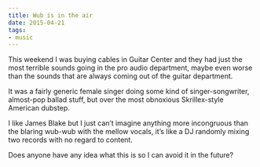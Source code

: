 ```yaml
---
title: Wub is in the air
date: 2015-04-21
tags:
- music
---
```


This weekend I was buying cables in Guitar Center and they had just the most terrible sounds going in the pro audio department, maybe even worse than the sounds that are always coming out of the guitar department.

It was a fairly generic female singer doing some kind of singer-songwriter, almost-pop ballad stuff, but over the most obnoxious Skrillex-style American dubstep.

I like James Blake but I just can’t imagine anything more incongruous than the blaring wub-wub with the mellow vocals, it’s like a DJ randomly mixing two records with no regard to content.

Does anyone have any idea what this is so I can avoid it in the future?
